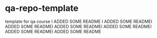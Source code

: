 # qa-repo-template
template for qa course
I ADDED SOME README I ADDED SOME READMEI ADDED SOME READMEI ADDED SOME READMEI ADDED SOME READMEI ADDED SOME READMEI ADDED SOME README
